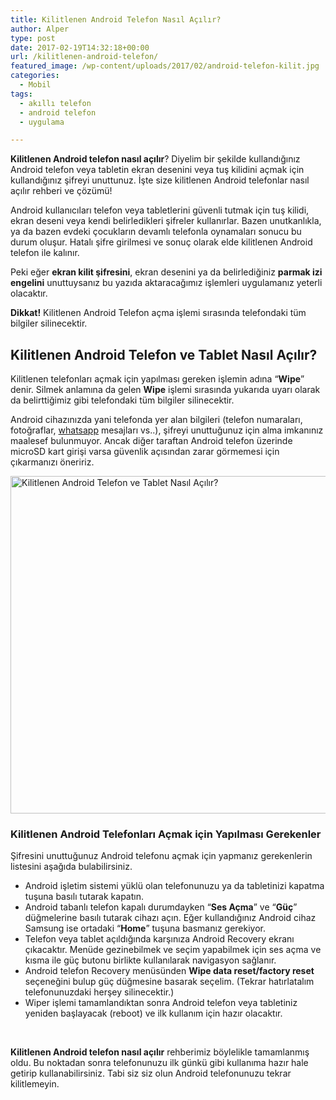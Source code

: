 ```yaml
---
title: Kilitlenen Android Telefon Nasıl Açılır?
author: Alper
type: post
date: 2017-02-19T14:32:18+00:00
url: /kilitlenen-android-telefon/
featured_image: /wp-content/uploads/2017/02/android-telefon-kilit.jpg
categories:
  - Mobil
tags:
  - akıllı telefon
  - android telefon
  - uygulama

---
```

**Kilitlenen Android telefon nasıl açılır**? Diyelim bir şekilde kullandığınız Android telefon veya tabletin ekran desenini veya tuş kilidini açmak için kullandığınız şifreyi unuttunuz. İşte size kilitlenen Android telefonlar nasıl açılır rehberi ve çözümü!

Android kullanıcıları telefon veya tabletlerini güvenli tutmak için tuş kilidi, ekran deseni veya kendi belirledikleri şifreler kullanırlar. Bazen unutkanlıkla, ya da bazen evdeki çocukların devamlı telefonla oynamaları sonucu bu durum oluşur. Hatalı şifre girilmesi ve sonuç olarak elde kilitlenen Android telefon ile kalınır.

Peki eğer **ekran kilit şifresini**, ekran desenini ya da belirlediğiniz **parmak izi engelini** unuttuysanız bu yazıda aktaracağımız işlemleri uygulamanız yeterli olacaktır.

<div class="alert alert-warning">
  <strong>Dikkat!</strong> Kilitlenen Android Telefon açma işlemi sırasında telefondaki tüm bilgiler silinecektir.
</div>

## Kilitlenen Android Telefon ve Tablet Nasıl Açılır?

Kilitlenen telefonları açmak için yapılması gereken işlemin adına &#8220;**Wipe**&#8221; denir. Silmek anlamına da gelen **Wipe** işlemi sırasında yukarıda uyarı olarak da belirttiğimiz gibi telefondaki tüm bilgiler silinecektir.

Android cihazınızda yani telefonda yer alan bilgileri (telefon numaraları, fotoğraflar, [whatsapp][1] mesajları vs..), şifreyi unuttuğunuz için alma imkanınız maalesef bulunmuyor. Ancak diğer taraftan Android telefon üzerinde microSD kart girişi varsa güvenlik açısından zarar görmemesi için çıkarmanızı öneririz.

[<img class="alignnone wp-image-18186 size-full" title="Kilitlenen Android Telefon ve Tablet Nasıl Açılır?" src="https://www.murekkep.org/wp-content/uploads/2017/02/kilitlenen-android-telefon.jpg" alt="Kilitlenen Android Telefon ve Tablet Nasıl Açılır?" width="900" height="540" srcset="https://www.murekkep.org/wp-content/uploads/2017/02/kilitlenen-android-telefon.jpg 900w, https://www.murekkep.org/wp-content/uploads/2017/02/kilitlenen-android-telefon-300x180.jpg 300w, https://www.murekkep.org/wp-content/uploads/2017/02/kilitlenen-android-telefon-768x461.jpg 768w" sizes="(max-width: 900px) 100vw, 900px" />][2]

### Kilitlenen Android Telefonları Açmak için Yapılması Gerekenler

Şifresini unuttuğunuz Android telefonu açmak için yapmanız gerekenlerin listesini aşağıda bulabilirsiniz.

  * Android işletim sistemi yüklü olan telefonunuzu ya da tabletinizi kapatma tuşuna basılı tutarak kapatın.
  * Android tabanlı telefon kapalı durumdayken &#8220;**Ses Açma**&#8221; ve &#8220;**Güç**&#8221; düğmelerine basılı tutarak cihazı açın. Eğer kullandığınız Android cihaz Samsung ise ortadaki &#8220;**Home**&#8221; tuşuna basmanız gerekiyor.
  * Telefon veya tablet açıldığında karşınıza Android Recovery ekranı çıkacaktır. Menüde gezinebilmek ve seçim yapabilmek için ses açma ve kısma ile güç butonu birlikte kullanılarak navigasyon sağlanır.
  * Android telefon Recovery menüsünden **Wipe data reset/factory reset** seçeneğini bulup güç düğmesine basarak seçelim. (Tekrar hatırlatalım telefonunuzdaki herşey silinecektir.)
  * Wiper işlemi tamamlandıktan sonra Android telefon veya tabletiniz yeniden başlayacak (reboot) ve ilk kullanım için hazır olacaktır.

&nbsp;

**Kilitlenen Android telefon nasıl açılır** rehberimiz böylelikle tamamlanmış oldu. Bu noktadan sonra telefonunuzu ilk günkü gibi kullanıma hazır hale getirip kullanabilirsiniz. Tabi siz siz olun Android telefonunuzu tekrar kilitlemeyin.

 [1]: https://www.murekkep.org/whatsapp-mesajlasma-uygulamasi-blackberry-10-icin-duyuruldu/
 [2]: https://www.murekkep.org/wp-content/uploads/2017/02/kilitlenen-android-telefon.jpg